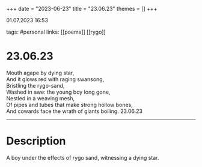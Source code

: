 +++
date = "2023-06-23"
title = "23.06.23"
themes = []
+++

01.07.2023 16:53

tags: #personal
links: [[poems]] [[rygo]]

# 23.06.23
Mouth agape by dying star,  
And it glows red with raging swansong,  
Bristling the rygo-sand,  
Washed in awe: the young boy long gone,  
Nestled in a weaving mesh,  
Of pipes and tubes that make strong hollow bones,  
And cowards face the wrath of giants boiling.
23.06.23

---
# Description
A boy under the effects of rygo sand, witnessing a dying star.